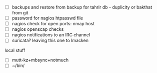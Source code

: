 - [ ] backups and restore from backup for tahrir db - duplicity or bakthat from git
- [ ] password for nagios htpasswd file
- [ ] nagios check for open ports:  nmap host
- [ ] nagios openscap checks
- [ ] nagios notifications to an IRC channel
- [ ] suricata?  leaving this one to lmacken

local stuff

- [ ] mutt-kz+mbsync+notmuch
- [ ] ~/bin/
